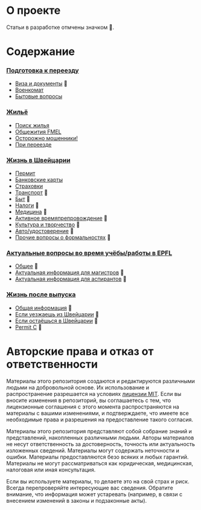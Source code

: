 # О проекте

Статьи в разработке отмчены значком 🔄.

# Содержание

### [Подготовка к переезду](./docs/moving/index.md)
* [Виза и документы](./docs/moving/виза-и-документы.md) 🔄
* [Военкомат](./docs/moving/военкомат.md)
* [Бытовые вопросы](./docs/moving/бытовые-вопросы.md)

### [Жильё](./docs/housing/index.md)
* [Поиск жилья](./docs/housing/поиск-жилья.md)
* [Общежития FMEL](./docs/housing/общежития-fmel.md)
* [Осторожно мошенники!](./docs/housing/осторожно-мошенники.md)
* [При переезде](./docs/housing/при-переезде.md)

### [Жизнь в Швейцарии](./docs/life/index.md)
* [Пермит](./docs/life/пермит.md)
* [Банковские карты](./docs/life/банковские-карты.md)
* [Страховки](./docs/life/страховки.md)
* [Транспорт](./docs/life/транспорт.md) 🔄
* [Быт](./docs/life/быт.md) 🔄
* [Налоги](./docs/life/налоги.md) 🔄
* [Медицина](./docs/life/медицина.md) 🔄
* [Активное времяпрепровождение](./docs/life/активное-времяпрепровождение.md) 🔄
* [Культура и творчество](./docs/life/культура-и-творчество.md) 🔄
* [Авто/удостоверение](./docs/life/авто-удостоверение.md) 🔄
* [Прочие вопросы о формальностях](./docs/life/прочие-вопросы-о-формальностях.md) 🔄

### [Актуальные вопросы во время учёбы/работы в EPFL](./docs/epfl/index.md)
* [Общее](./docs/epfl/общее.md) 🔄
* [Актуальная информация для магистров](./docs/epfl/информация-для-магистров.md) 🔄
* [Актуальная информация для аспирантов](./docs/epfl/информация-для-аспирантов.md) 🔄

### [Жизнь после выпуска](./docs/graduation/index.md)
* [Общая информация](./docs/graduation/общая-информация.md) 🔄
* [Если уезжаешь из Швейцарии](./docs/graduation/если-уезжаешь.md) 🔄
* [Если остаёшься в Швейцарии](./docs/graduation/если-остаешься.md) 🔄
* [Permit C](./docs/graduation/permit-c.md) 🔄

# Авторские права и отказ от ответственности
Материалы этого репозитория создаются и редактируются различными людьми на добровольной основе. Их использование и распространение разрешается на условиях [лицензии MIT](https://github.com/aerus-epfl/Guide/blob/main/LICENSE). Если вы вносите изменения в репозиторий, вы соглашаетесь с тем, что лицензионные соглашения с этого момента распространяются на материалы с вашими изменениями, и подтверждаете, что имеете все необходимые права и разрешения на предоставление такого согласия.

Материалы этого репозитория представляют собой собрание знаний и представлений, накопленных различными людьми. Авторы материалов не несут ответственность за достоверность, точность или актуальность изложенных сведений. Материалы могут содержать неточности и ошибки. Материалы предоставляются безо всяких и любых гарантий. Материалы не могут рассматриваться как юридическая, медицинская, налоговая или иная консультация.

Если вы используете материалы, то делаете это на свой страх и риск. Всегда перепроверяйте интересующие вас сведения. Обратите внимание, что информация может устаревать (например, в связи с внесением изменений в законы и подзаконные акты).
